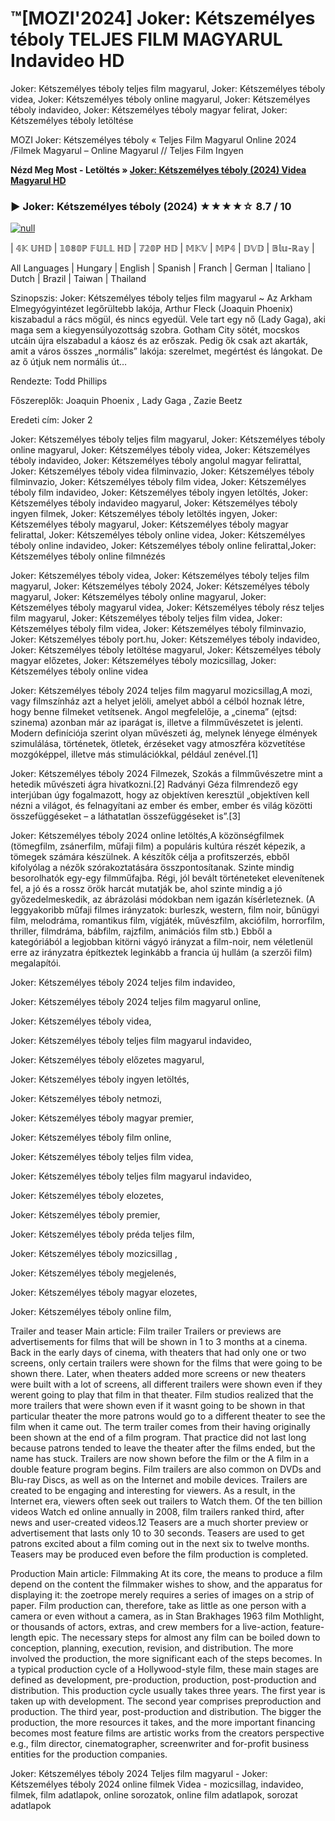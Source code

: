 # ™[MOZI'2024] Joker: Kétszemélyes téboly TELJES FILM MAGYARUL Indavideo HD
Joker: Kétszemélyes téboly teljes film magyarul, Joker: Kétszemélyes téboly videa, Joker: Kétszemélyes téboly online magyarul, Joker: Kétszemélyes téboly indavideo, Joker: Kétszemélyes téboly magyar felirat, Joker: Kétszemélyes téboly letöltése

MOZI Joker: Kétszemélyes téboly « Teljes Film Magyarul Online 2024 /Filmek Magyarul – Online Magyarul // Teljes Film Ingyen

**Nézd Meg Most - Letöltés » [Joker: Kétszemélyes téboly (2024) Videa Magyarul HD](https://t.co/ywsDXPGHBA)**

### ▶️ Joker: Kétszemélyes téboly (2024) ★★★★☆ 8.7 / 10

[![null](https://static.wixstatic.com/media/855a25_043b5abeb4ae4d35ac003198e7fe56ed~mv2.gif)](https://t.co/ywsDXPGHBA)

| 𝟜𝕂 𝕌ℍ𝔻 | 𝟙𝟘𝟠𝟘ℙ 𝔽𝕌𝕃𝕃 ℍ𝔻 | 𝟟𝟚𝟘ℙ ℍ𝔻 | 𝕄𝕂𝕍 | 𝕄ℙ𝟜 | 𝔻𝕍𝔻 | 𝔹𝕝𝕦-ℝ𝕒𝕪 |

All Languages | Hungary | English | Spanish | Franch | German | Italiano | Dutch | Brazil | Taiwan | Thailand

Szinopszis: Joker: Kétszemélyes téboly teljes film magyarul ~ Az Arkham Elmegyógyintézet legőrültebb lakója, Arthur Fleck (Joaquin Phoenix) kiszabadul a rács mögül, és nincs egyedül. Vele tart egy nő (Lady Gaga), aki maga sem a kiegyensúlyozottság szobra. Gotham City sötét, mocskos utcáin újra elszabadul a káosz és az erőszak. Pedig ők csak azt akarták, amit a város összes „normális” lakója: szerelmet, megértést és lángokat. De az ő útjuk nem normális út…

Rendezte: Todd Phillips

Főszereplők: Joaquin Phoenix , Lady Gaga , Zazie Beetz

Eredeti cím: Joker 2

Joker: Kétszemélyes téboly teljes film magyarul, Joker: Kétszemélyes téboly online magyarul, Joker: Kétszemélyes téboly videa, Joker: Kétszemélyes téboly indavideo, Joker: Kétszemélyes téboly angolul magyar felirattal, Joker: Kétszemélyes téboly videa filminvazio, Joker: Kétszemélyes téboly filminvazio, Joker: Kétszemélyes téboly film videa, Joker: Kétszemélyes téboly film indavideo, Joker: Kétszemélyes téboly ingyen letöltés, Joker: Kétszemélyes téboly indavideo magyarul, Joker: Kétszemélyes téboly ingyen filmek, Joker: Kétszemélyes téboly letöltés ingyen, Joker: Kétszemélyes téboly magyarul, Joker: Kétszemélyes téboly magyar felirattal, Joker: Kétszemélyes téboly online videa, Joker: Kétszemélyes téboly online indavideo, Joker: Kétszemélyes téboly online felirattal,Joker: Kétszemélyes téboly online filmnézés

Joker: Kétszemélyes téboly videa, Joker: Kétszemélyes téboly teljes film magyarul, Joker: Kétszemélyes téboly 2024, Joker: Kétszemélyes téboly magyarul, Joker: Kétszemélyes téboly online magyarul, Joker: Kétszemélyes téboly magyarul videa, Joker: Kétszemélyes téboly rész teljes film magyarul, Joker: Kétszemélyes téboly teljes film videa, Joker: Kétszemélyes téboly film videa, Joker: Kétszemélyes téboly filminvazio, Joker: Kétszemélyes téboly port.hu, Joker: Kétszemélyes téboly indavideo, Joker: Kétszemélyes téboly letöltése magyarul, Joker: Kétszemélyes téboly magyar előzetes, Joker: Kétszemélyes téboly mozicsillag, Joker: Kétszemélyes téboly online videa

Joker: Kétszemélyes téboly 2024 teljes film magyarul mozicsillag,A mozi, vagy filmszínház azt a helyet jelöli, amelyet abból a célból hoznak létre, hogy benne filmeket vetítsenek. Angol megfelelője, a „cinema” (ejtsd: szinema) azonban már az iparágat is, illetve a filmművészetet is jelenti. Modern definíciója szerint olyan művészeti ág, melynek lényege élmények szimulálása, történetek, ötletek, érzéseket vagy atmoszféra közvetítése mozgóképpel, illetve más stimulációkkal, például zenével.[1]
 
Joker: Kétszemélyes téboly 2024 Filmezek, Szokás a filmművészetre mint a hetedik művészeti ágra hivatkozni.[2] Radványi Géza filmrendező egy interjúban úgy fogalmazott, hogy az objektíven keresztül „objektíven kell nézni a világot, és felnagyítani az ember és ember, ember és világ közötti összefüggéseket – a láthatatlan összefüggéseket is”.[3]

Joker: Kétszemélyes téboly 2024 online letöltés,A közönségfilmek (tömegfilm, zsánerfilm, műfaji film) a populáris kultúra részét képezik, a tömegek számára készülnek. A készítők célja a profitszerzés, ebből kifolyólag a nézők szórakoztatására összpontosítanak. Szinte mindig besorolhatók egy-egy filmműfajba. Régi, jól bevált történeteket elevenítenek fel, a jó és a rossz örök harcát mutatják be, ahol szinte mindig a jó győzedelmeskedik, az ábrázolási módokban nem igazán kísérleteznek. (A leggyakoribb műfaji filmes irányzatok: burleszk, western, film noir, bűnügyi film, melodráma, romantikus film, vígjáték, művészfilm, akciófilm, horrorfilm, thriller, filmdráma, bábfilm, rajzfilm, animációs film stb.) Ebből a kategóriából a legjobban kitörni vágyó irányzat a film-noir, nem véletlenül erre az irányzatra építkeztek leginkább a francia új hullám (a szerzői film) megalapítói.

Joker: Kétszemélyes téboly 2024 teljes film indavideo,

Joker: Kétszemélyes téboly 2024 teljes film magyarul online,

Joker: Kétszemélyes téboly videa,

Joker: Kétszemélyes téboly teljes film magyarul indavideo,

Joker: Kétszemélyes téboly előzetes magyarul,

Joker: Kétszemélyes téboly ingyen letöltés,

Joker: Kétszemélyes téboly netmozi,

Joker: Kétszemélyes téboly magyar premier,

Joker: Kétszemélyes téboly film online,

Joker: Kétszemélyes téboly teljes film videa,

Joker: Kétszemélyes téboly teljes film magyarul indavideo,

Joker: Kétszemélyes téboly elozetes,

Joker: Kétszemélyes téboly premier,

Joker: Kétszemélyes téboly préda teljes film,

Joker: Kétszemélyes téboly mozicsillag ,

Joker: Kétszemélyes téboly megjelenés,

Joker: Kétszemélyes téboly magyar elozetes,

Joker: Kétszemélyes téboly online film,

Trailer and teaser Main article: Film trailer Trailers or previews are advertisements for films that will be shown in 1 to 3 months at a cinema. Back in the early days of cinema, with theaters that had only one or two screens, only certain trailers were shown for the films that were going to be shown there. Later, when theaters added more screens or new theaters were built with a lot of screens, all different trailers were shown even if they werent going to play that film in that theater. Film studios realized that the more trailers that were shown even if it wasnt going to be shown in that particular theater the more patrons would go to a different theater to see the film when it came out. The term trailer comes from their having originally been shown at the end of a film program. That practice did not last long because patrons tended to leave the theater after the films ended, but the name has stuck. Trailers are now shown before the film or the A film in a double feature program begins. Film trailers are also common on DVDs and Blu-ray Discs, as well as on the Internet and mobile devices. Trailers are created to be engaging and interesting for viewers. As a result, in the Internet era, viewers often seek out trailers to Watch them. Of the ten billion videos Watch ed online annually in 2008, film trailers ranked third, after news and user-created videos.12 Teasers are a much shorter preview or advertisement that lasts only 10 to 30 seconds. Teasers are used to get patrons excited about a film coming out in the next six to twelve months. Teasers may be produced even before the film production is completed.

Production Main article: Filmmaking At its core, the means to produce a film depend on the content the filmmaker wishes to show, and the apparatus for displaying it: the zoetrope merely requires a series of images on a strip of paper. Film production can, therefore, take as little as one person with a camera or even without a camera, as in Stan Brakhages 1963 film Mothlight, or thousands of actors, extras, and crew members for a live-action, feature-length epic. The necessary steps for almost any film can be boiled down to conception, planning, execution, revision, and distribution. The more involved the production, the more significant each of the steps becomes. In a typical production cycle of a Hollywood-style film, these main stages are defined as development, pre-production, production, post-production and distribution. This production cycle usually takes three years. The first year is taken up with development. The second year comprises preproduction and production. The third year, post-production and distribution. The bigger the production, the more resources it takes, and the more important financing becomes most feature films are artistic works from the creators perspective e.g., film director, cinematographer, screenwriter and for-profit business entities for the production companies.

Joker: Kétszemélyes téboly 2024 Teljes film magyarul - Joker: Kétszemélyes téboly 2024 online filmek Videa - mozicsillag, indavideo, filmek, film adatlapok, online sorozatok, online film adatlapok, sorozat adatlapok
